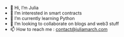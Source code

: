 - 👋 Hi, I’m Julia
- 👀 I’m interested in smart contracts
- 🌱 I’m currently learning Python
- 💞️ I’m looking to collaborate on blogs and web3 stuff
- 📫 How to reach me : contact@juliamarch.com

<!---
juliamrch/juliamrch is a ✨ special ✨ repository because its `README.md` (this file) appears on your GitHub profile.
You can click the Preview link to take a look at your changes.
--->
